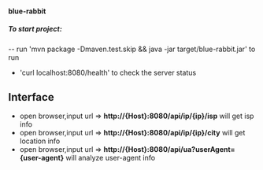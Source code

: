 
#### blue-rabbit


##### To start project:
 -- run 'mvn package -Dmaven.test.skip && java -jar target/blue-rabbit.jar' to run
 - 'curl localhost:8080/health' to check the server status
 ## Interface
 
 - open browser,input url => **http://{Host}:8080/api/ip/{ip}/isp** will get isp info
 - open browser,input url => **http://{Host}:8080/api/ip/{ip}/city** will get location info
 - open browser,input url => **http://{Host}:8080/api/ua?userAgent={user-agent}** will analyze user-agent info
  
 
       
